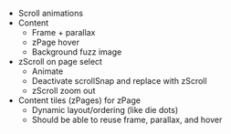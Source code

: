 * Scroll animations
* Content
    * Frame + parallax
    * zPage hover
    * Background fuzz image
* zScroll on page select
    * Animate
    * Deactivate scrollSnap and replace with zScroll
    * zScroll zoom out
* Content tiles (zPages) for zPage
    * Dynamic layout/ordering (like die dots)
    * Should be able to reuse frame, parallax, and hover